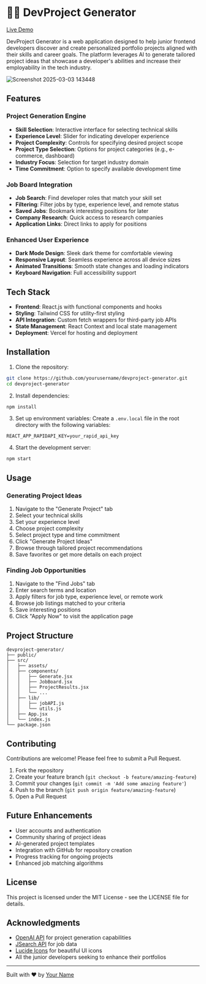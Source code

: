 # 👨‍💻 DevProject Generator

[Live Demo](https://dev-generator.netlify.app/)

DevProject Generator is a web application designed to help junior frontend developers discover and create personalized portfolio projects aligned with their skills and career goals. The platform leverages AI to generate tailored project ideas that showcase a developer's abilities and increase their employability in the tech industry.

![Screenshot 2025-03-03 143448](https://github.com/user-attachments/assets/1bedcd6b-4ec9-4e2d-a169-7a45cfd5c67e)

## Features

### Project Generation Engine
- **Skill Selection**: Interactive interface for selecting technical skills
- **Experience Level**: Slider for indicating developer experience
- **Project Complexity**: Controls for specifying desired project scope
- **Project Type Selection**: Options for project categories (e.g., e-commerce, dashboard)
- **Industry Focus**: Selection for target industry domain
- **Time Commitment**: Option to specify available development time

### Job Board Integration
- **Job Search**: Find developer roles that match your skill set
- **Filtering**: Filter jobs by type, experience level, and remote status
- **Saved Jobs**: Bookmark interesting positions for later
- **Company Research**: Quick access to research companies
- **Application Links**: Direct links to apply for positions

### Enhanced User Experience
- **Dark Mode Design**: Sleek dark theme for comfortable viewing
- **Responsive Layout**: Seamless experience across all device sizes
- **Animated Transitions**: Smooth state changes and loading indicators
- **Keyboard Navigation**: Full accessibility support

## Tech Stack

- **Frontend**: React.js with functional components and hooks
- **Styling**: Tailwind CSS for utility-first styling
- **API Integration**: Custom fetch wrappers for third-party job APIs
- **State Management**: React Context and local state management
- **Deployment**: Vercel for hosting and deployment

## Installation

1. Clone the repository:
```bash
git clone https://github.com/yourusername/devproject-generator.git
cd devproject-generator
```

2. Install dependencies:
```bash
npm install
```

3. Set up environment variables:
Create a `.env.local` file in the root directory with the following variables:
```
REACT_APP_RAPIDAPI_KEY=your_rapid_api_key
```

4. Start the development server:
```bash
npm start
```

## Usage

### Generating Project Ideas

1. Navigate to the "Generate Project" tab
2. Select your technical skills
3. Set your experience level
4. Choose project complexity
5. Select project type and time commitment
6. Click "Generate Project Ideas"
7. Browse through tailored project recommendations
8. Save favorites or get more details on each project

### Finding Job Opportunities

1. Navigate to the "Find Jobs" tab
2. Enter search terms and location
3. Apply filters for job type, experience level, or remote work
4. Browse job listings matched to your criteria
5. Save interesting positions
6. Click "Apply Now" to visit the application page

## Project Structure

```
devproject-generator/
├── public/
├── src/
│   ├── assets/
│   ├── components/
│   │   ├── Generate.jsx
│   │   ├── JobBoard.jsx
│   │   ├── ProjectResults.jsx
│   │   └── ...
│   ├── lib/
│   │   ├── jobAPI.js
│   │   └── utils.js
│   ├── App.jsx
│   └── index.js
└── package.json
```

## Contributing

Contributions are welcome! Please feel free to submit a Pull Request.

1. Fork the repository
2. Create your feature branch (`git checkout -b feature/amazing-feature`)
3. Commit your changes (`git commit -m 'Add some amazing feature'`)
4. Push to the branch (`git push origin feature/amazing-feature`)
5. Open a Pull Request

## Future Enhancements

- User accounts and authentication
- Community sharing of project ideas
- AI-generated project templates
- Integration with GitHub for repository creation
- Progress tracking for ongoing projects
- Enhanced job matching algorithms

## License

This project is licensed under the MIT License - see the LICENSE file for details.

## Acknowledgments

- [OpenAI API](https://openai.com/api/) for project generation capabilities
- [JSearch API](https://rapidapi.com/letscrape-6bRBa3QguO5/api/jsearch) for job data
- [Lucide Icons](https://lucide.dev/) for beautiful UI icons
- All the junior developers seeking to enhance their portfolios

---

Built with ❤️ by [Your Name](https://github.com/yourusername)
